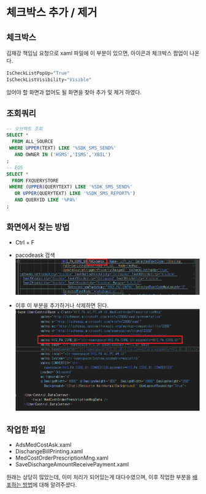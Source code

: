 


# 체크박스 추가 / 제거
## 체크박스
김재강 책임님 요청으로 xaml 파일에 이 부분이 있으면, 아이콘과 체크박스 팝업이 나온다.
```cs
IsCheckListPopUp="True"
IsCheckListVisibility="Visible"
```

있어야 할 화면과 없어도 될 화면을 찾아 추가 및 제거 하였다.



## 조회쿼리
```sql
-- 오브젝트 조회
SELECT *
  FROM ALL_SOURCE
 WHERE UPPER(TEXT) LIKE '%SDK_SMS_SEND%'
   AND OWNER IN ('HSMS','ISMS','XBIL')
;
-- EQS
SELECT *
  FROM FXQUERYSTORE
 WHERE (UPPER(QUERYTEXT) LIKE '%SDK_SMS_SEND%'
   OR UPPER(QUERYTEXT) LIKE '%SDK_SMS_REPORT%')
   AND QUERYID LIKE '%PA%'
;
```


## 화면에서 찾는 방법
- Ctrl + F
- pacodeask 검색
    ![](/보라매SI/img/240722체크박스추가및제거2.png)

- 이후 이 부분을 추가하거나 삭제하면 된다. 
    ![](/보라매SI/img/240722체크박스추가및제거.png)

## 작업한 파일
- AdsMedCostAsk.xaml
- DischangeBillPrinting.xaml
- MedCostOrderPrescriptionMng.xaml
- SaveDischargeAmountReceivePayment.xaml

원래는 상당히 많았는데, 이미 처리가 되어있는게 대다수였으며, 이후 작업한 부분을 [배포하는 방법](/보라매SI/240722_배포.md)에 대해 알려주셨다.
